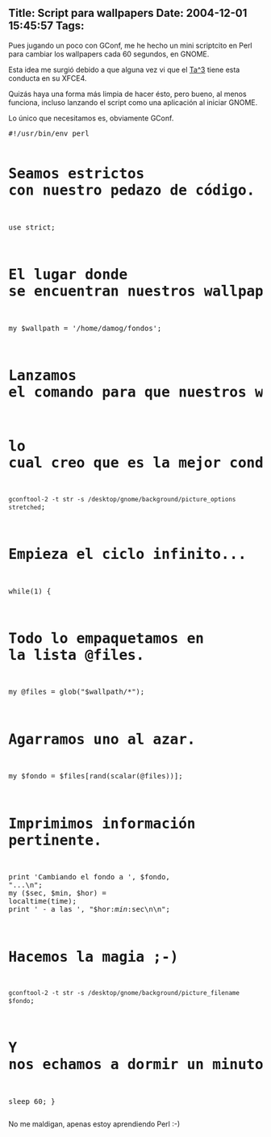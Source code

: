 Title: Script para wallpapers
Date: 2004-12-01 15:45:57
Tags: 
---
<p>Pues jugando un poco con GConf, me he hecho un mini scriptcito en Perl para cambiar los wallpapers cada 60 segundos, en GNOME.

Esta idea me surgió debido a que alguna vez vi que el <a href="http://blog.tacvbo.net/">Ta^3</a> tiene esta conducta en su XFCE4.

Quizás haya una forma más limpia de hacer ésto, pero bueno, al menos funciona, incluso lanzando el script como una aplicación al iniciar GNOME.

Lo único que necesitamos es, obviamente GConf.
</p>
<pre>#!/usr/bin/env perl

# Seamos estrictos con nuestro pedazo de código.
use strict;

# El lugar donde se encuentran nuestros wallpapers:
my $wallpath = '/home/damog/fondos';

# Lanzamos el comando para que nuestros wallpapers llenen la pantalla,
# lo cual creo que es la mejor conducta al poner los wallpapers.
`gconftool-2 -t str -s /desktop/gnome/background/picture_options stretched`;

# Empieza el ciclo infinito...
while(1) {
# Todo lo empaquetamos en la lista @files.
my @files = glob("$wallpath/*");

# Agarramos uno al azar.
my $fondo = $files[rand(scalar(@files))];

# Imprimimos información pertinente.
print 'Cambiando el fondo a ', $fondo, "...\n";
my ($sec, $min, $hor) = localtime(time);
print ' - a las ', "$hor:$min:$sec\n\n";

# Hacemos la magia ;-)
`gconftool-2 -t str -s /desktop/gnome/background/picture_filename $fondo`;

# Y nos echamos a dormir un minuto para luego volver a ciclar.
sleep 60;
}</pre>
<p>
No me maldigan, apenas estoy aprendiendo Perl :-) </p>
